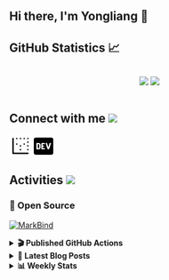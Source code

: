 ## Hi there, I'm Yongliang 👋 

## GitHub Statistics :chart_with_upwards_trend:
<div align="center">
<div style="display: flex; align-items: center; justify-content: center;">

[![](https://github-readme-stats.vercel.app/api?username=tlylt&show_icons=true&theme=tokyonight&hide_border=true&locale=en)](https://github.com/tlylt)
[![](https://github-readme-streak-stats.herokuapp.com/?user=tlylt&theme=tokyonight&hide_border=true)](https://github.com/tlylt)
</div>
</div>

## Connect with me <img src="https://media.giphy.com/media/2wh5K5yE3ulp3xgYcG/giphy-downsized.gif" width="30">

<a href="https://www.yongliangliu.com/" target="_blank"><img align="center" src="static/site-icon.png" alt="yongliangliu.com" height="40" width="40" /></a>
<a href="https://dev.to/tlylt" target="_blank"><img align="center" src="static/dev-badge.svg" alt="dev.to/tlylt" height="35" width="35" /></a>

## Activities <img src="https://media.giphy.com/media/WUlplcMpOCEmTGBtBW/giphy.gif" width="30">

### 🔭 Open Source

[![MarkBind](https://github-readme-stats.vercel.app/api/pin/?username=markbind&repo=markbind)](https://github.com/MarkBind/markbind)

<details>
<summary> <b>🎬 Published GitHub Actions </b> </summary>

[![install-graphviz](https://github-readme-stats.vercel.app/api/pin/?username=tlylt&repo=install-graphviz)](https://github.com/tlylt/install-graphviz)

[![reposense-action](https://github-readme-stats.vercel.app/api/pin/?username=tlylt&repo=reposense-action)](https://github.com/tlylt/reposense-action)

[![markbin-action](https://github-readme-stats.vercel.app/api/pin/?username=markbind&repo=markbind-action)](https://github.com/MarkBind/markbind-action)

</details>

<details>
<summary> <b>📕 Latest Blog Posts</b> </summary>

<!-- BLOG-POST-LIST:START -->
- [Repository Pattern, Revisited](https://www.yongliangliu.com/blog/repository-pattern-revisited/)
- [Open Source Software &lpar;OSS&rpar; Developer Journey](https://www.yongliangliu.com/blog/oss-dev-logs/)
- [Crossing abstraction barrier between parent and child class](https://www.yongliangliu.com/blog/cross-abstraction-barrier-between-parent-child/)
- [Intermediate GitHub CI Workflow Walk Through](https://www.yongliangliu.com/blog/intermediate-github-ci-workflow-walk-through/)
- [RooFind](https://www.yongliangliu.com/blog/roofind/)
<!-- BLOG-POST-LIST:END -->

</details>

<details>
<summary> <b>📊 Weekly Stats</b> </summary>

<!--START_SECTION:waka-->
![Code Time](http://img.shields.io/badge/Code%20Time-518%20hrs%2034%20mins-blue)

**🐱 My GitHub Data** 

> 🏆 4,161 Contributions in the Year 2022
 > 
> 📦 308.8 kB Used in GitHub's Storage 
 > 
> 🚫 Not Opted to Hire
 > 
> 📜 125 Public Repositories 
 > 
> 🔑 26 Private Repositories  
 > 
**I'm an Early 🐤** 

```text
🌞 Morning    350 commits    ███████░░░░░░░░░░░░░░░░░░   28.04% 
🌆 Daytime    326 commits    ██████░░░░░░░░░░░░░░░░░░░   26.12% 
🌃 Evening    469 commits    █████████░░░░░░░░░░░░░░░░   37.58% 
🌙 Night      103 commits    ██░░░░░░░░░░░░░░░░░░░░░░░   8.25%

```
📅 **I'm Most Productive on Friday** 

```text
Monday       167 commits    ███░░░░░░░░░░░░░░░░░░░░░░   13.38% 
Tuesday      125 commits    ██░░░░░░░░░░░░░░░░░░░░░░░   10.02% 
Wednesday    206 commits    ████░░░░░░░░░░░░░░░░░░░░░   16.51% 
Thursday     192 commits    ███░░░░░░░░░░░░░░░░░░░░░░   15.38% 
Friday       242 commits    ████░░░░░░░░░░░░░░░░░░░░░   19.39% 
Saturday     160 commits    ███░░░░░░░░░░░░░░░░░░░░░░   12.82% 
Sunday       156 commits    ███░░░░░░░░░░░░░░░░░░░░░░   12.5%

```


📊 **This Week I Spent My Time On** 

```text
⌚︎ Time Zone: Asia/Singapore

💬 Programming Languages: 
Markdown                 3 hrs 39 mins       ██████░░░░░░░░░░░░░░░░░░░   24.05% 
Bash                     2 hrs 59 mins       █████░░░░░░░░░░░░░░░░░░░░   19.69% 
Solidity                 2 hrs 21 mins       ████░░░░░░░░░░░░░░░░░░░░░   15.56% 
Python                   2 hrs 14 mins       ███░░░░░░░░░░░░░░░░░░░░░░   14.79% 
YAML                     1 hr 44 mins        ███░░░░░░░░░░░░░░░░░░░░░░   11.5%

```


 Last Updated on 15/10/2022 00:55:36 UTC
<!--END_SECTION:waka-->

</details>
